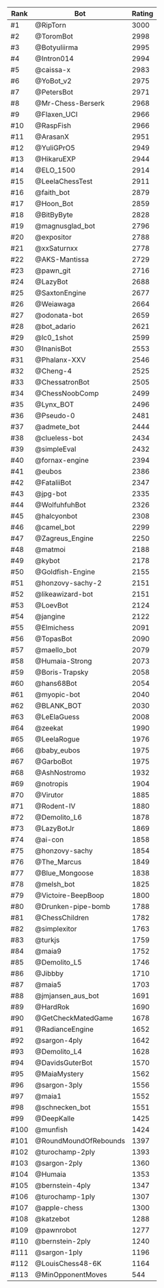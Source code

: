 Rank|Bot|Rating
---|---|---
#1|@RipTorn|3000
#2|@ToromBot|2998
#3|@Botyuliirma|2995
#4|@Intron014|2994
#5|@caissa-x|2983
#6|@YoBot_v2|2975
#7|@PetersBot|2971
#8|@Mr-Chess-Berserk|2968
#9|@Flaxen_UCI|2966
#10|@RaspFish|2966
#11|@ArasanX|2951
#12|@YuliGPrO5|2949
#13|@HikaruEXP|2944
#14|@ELO_1500|2914
#15|@LeelaChessTest|2911
#16|@faith_bot|2879
#17|@Hoon_Bot|2859
#18|@BitByByte|2828
#19|@magnusglad_bot|2796
#20|@expositor|2788
#21|@xxSaturnxx|2778
#22|@AKS-Mantissa|2729
#23|@pawn_git|2716
#24|@LazyBot|2688
#25|@SaxtonEngine|2677
#26|@Weiawaga|2664
#27|@odonata-bot|2659
#28|@bot_adario|2621
#29|@lc0_1shot|2599
#30|@InanisBot|2553
#31|@Phalanx-XXV|2546
#32|@Cheng-4|2525
#33|@ChessatronBot|2505
#34|@ChessNoobComp|2499
#35|@Lynx_BOT|2496
#36|@Pseudo-0|2481
#37|@admete_bot|2444
#38|@clueless-bot|2434
#39|@simpleEval|2432
#40|@fornax-engine|2394
#41|@eubos|2386
#42|@FataliiBot|2347
#43|@jpg-bot|2335
#44|@WolfuhfuhBot|2326
#45|@halcyonbot|2308
#46|@camel_bot|2299
#47|@Zagreus_Engine|2250
#48|@matmoi|2188
#49|@kybot|2178
#50|@Goldfish-Engine|2155
#51|@honzovy-sachy-2|2151
#52|@likeawizard-bot|2151
#53|@LoevBot|2124
#54|@jangine|2122
#55|@Elmichess|2091
#56|@TopasBot|2090
#57|@maello_bot|2079
#58|@Humaia-Strong|2073
#59|@Boris-Trapsky|2058
#60|@hans68Bot|2054
#61|@myopic-bot|2040
#62|@BLANK_BOT|2030
#63|@LeElaGuess|2008
#64|@zeekat|1990
#65|@LeelaRogue|1976
#66|@baby_eubos|1975
#67|@GarboBot|1975
#68|@AshNostromo|1932
#69|@notropis|1904
#70|@Virutor|1885
#71|@Rodent-IV|1880
#72|@Demolito_L6|1878
#73|@LazyBotJr|1869
#74|@ai-con|1858
#75|@honzovy-sachy|1854
#76|@The_Marcus|1849
#77|@Blue_Mongoose|1838
#78|@melsh_bot|1825
#79|@Victoire-BeepBoop|1800
#80|@Drunken-pipe-bomb|1788
#81|@ChessChildren|1782
#82|@simplexitor|1763
#83|@turkjs|1759
#84|@maia9|1752
#85|@Demolito_L5|1746
#86|@Jibbby|1710
#87|@maia5|1703
#88|@jmjansen_aus_bot|1691
#89|@HardRok|1690
#90|@GetCheckMatedGame|1678
#91|@RadianceEngine|1652
#92|@sargon-4ply|1642
#93|@Demolito_L4|1628
#94|@DavidsGuterBot|1570
#95|@MaiaMystery|1562
#96|@sargon-3ply|1556
#97|@maia1|1552
#98|@schnecken_bot|1551
#99|@DeepKalle|1425
#100|@munfish|1424
#101|@RoundMoundOfRebounds|1397
#102|@turochamp-2ply|1393
#103|@sargon-2ply|1360
#104|@Humaia|1353
#105|@bernstein-4ply|1347
#106|@turochamp-1ply|1307
#107|@apple-chess|1300
#108|@katzebot|1288
#109|@pawnrobot|1277
#110|@bernstein-2ply|1240
#111|@sargon-1ply|1196
#112|@LouisChess48-6K|1164
#113|@MinOpponentMoves|544
